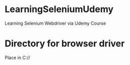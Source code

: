 # LearningSeleniumUdemy
Learning Selenium Webdriver via Udemy Course 
# Directory for browser driver
Place in C://
